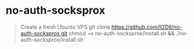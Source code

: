 # no-auth-socksprox

> Create a fresh Ubuntu VPS
> git clone https://github.com/ll2Dll/no-auth-socksprox.git
> chmod +x no-auth-socksprox/install.sh && ./no-auth-socksprox/install.sh
